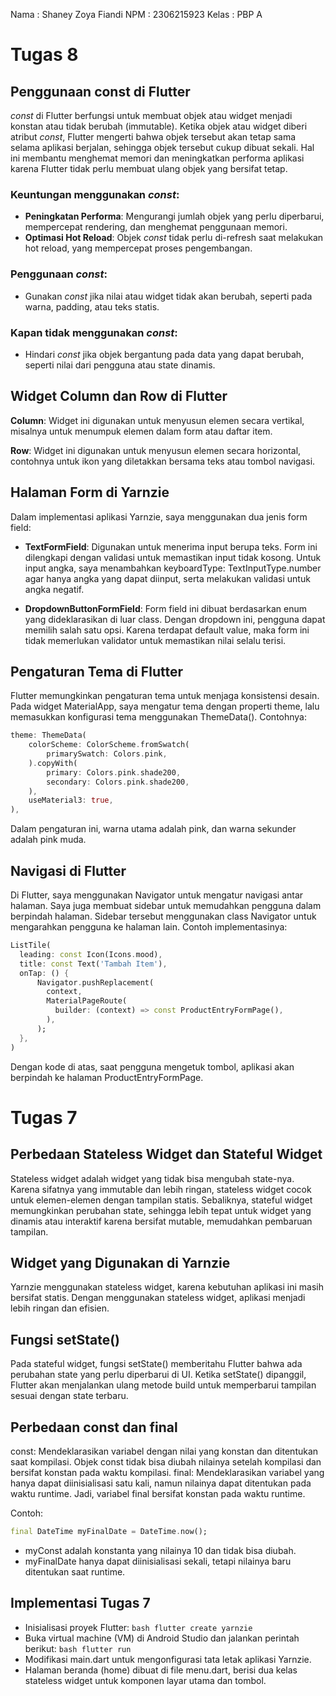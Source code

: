 Nama  : Shaney Zoya Fiandi
NPM   : 2306215923
Kelas : PBP A

# Tugas 8
## Penggunaan const di Flutter
_const_ di Flutter berfungsi untuk membuat objek atau widget menjadi konstan atau tidak berubah (immutable). Ketika objek atau widget diberi atribut _const_, Flutter mengerti bahwa objek tersebut akan tetap sama selama aplikasi berjalan, sehingga objek tersebut cukup dibuat sekali. Hal ini membantu menghemat memori dan meningkatkan performa aplikasi karena Flutter tidak perlu membuat ulang objek yang bersifat tetap.

### Keuntungan menggunakan _const_:
- **Peningkatan Performa**: Mengurangi jumlah objek yang perlu diperbarui, mempercepat rendering, dan menghemat penggunaan memori.
- **Optimasi Hot Reload**: Objek _const_ tidak perlu di-refresh saat melakukan hot reload, yang mempercepat proses pengembangan.

### Penggunaan _const_:
- Gunakan _const_ jika nilai atau widget tidak akan berubah, seperti pada warna, padding, atau teks statis.

### Kapan tidak menggunakan _const_:

- Hindari _const_ jika objek bergantung pada data yang dapat berubah, seperti nilai dari pengguna atau state dinamis.

## Widget Column dan Row di Flutter
**Column**: Widget ini digunakan untuk menyusun elemen secara vertikal, misalnya untuk menumpuk elemen dalam form atau daftar item.

**Row**: Widget ini digunakan untuk menyusun elemen secara horizontal, contohnya untuk ikon yang diletakkan bersama teks atau tombol navigasi.

## Halaman Form di Yarnzie
Dalam implementasi aplikasi Yarnzie, saya menggunakan dua jenis form field:

- **TextFormField**: Digunakan untuk menerima input berupa teks. Form ini dilengkapi dengan validasi untuk memastikan input tidak kosong. Untuk input angka, saya menambahkan keyboardType: TextInputType.number agar hanya angka yang dapat diinput, serta melakukan validasi untuk angka negatif.

- **DropdownButtonFormField**: Form field ini dibuat berdasarkan enum yang dideklarasikan di luar class. Dengan dropdown ini, pengguna dapat memilih salah satu opsi. Karena terdapat default value, maka form ini tidak memerlukan validator untuk memastikan nilai selalu terisi.

## Pengaturan Tema di Flutter
Flutter memungkinkan pengaturan tema untuk menjaga konsistensi desain. Pada widget MaterialApp, saya mengatur tema dengan properti theme, lalu memasukkan konfigurasi tema menggunakan ThemeData(). Contohnya:

```dart
theme: ThemeData(
    colorScheme: ColorScheme.fromSwatch(
        primarySwatch: Colors.pink,
    ).copyWith(
        primary: Colors.pink.shade200,
        secondary: Colors.pink.shade200,
    ),
    useMaterial3: true,
),
```
Dalam pengaturan ini, warna utama adalah pink, dan warna sekunder adalah pink muda.

## Navigasi di Flutter
Di Flutter, saya menggunakan Navigator untuk mengatur navigasi antar halaman. Saya juga membuat sidebar untuk memudahkan pengguna dalam berpindah halaman. Sidebar tersebut menggunakan class Navigator untuk mengarahkan pengguna ke halaman lain. Contoh implementasinya:

```dart
ListTile(
  leading: const Icon(Icons.mood),
  title: const Text('Tambah Item'),
  onTap: () {
      Navigator.pushReplacement(
        context,
        MaterialPageRoute(
          builder: (context) => const ProductEntryFormPage(),
        ),
      );
  },
)
```
Dengan kode di atas, saat pengguna mengetuk tombol, aplikasi akan berpindah ke halaman ProductEntryFormPage.

# Tugas 7
## Perbedaan Stateless Widget dan Stateful Widget
Stateless widget adalah widget yang tidak bisa mengubah state-nya. Karena sifatnya yang immutable dan lebih ringan, stateless widget cocok untuk elemen-elemen dengan tampilan statis. Sebaliknya, stateful widget memungkinkan perubahan state, sehingga lebih tepat untuk widget yang dinamis atau interaktif karena bersifat mutable, memudahkan pembaruan tampilan.

## Widget yang Digunakan di Yarnzie
Yarnzie menggunakan stateless widget, karena kebutuhan aplikasi ini masih bersifat statis. Dengan menggunakan stateless widget, aplikasi menjadi lebih ringan dan efisien.

## Fungsi setState()
Pada stateful widget, fungsi setState() memberitahu Flutter bahwa ada perubahan state yang perlu diperbarui di UI. Ketika setState() dipanggil, Flutter akan menjalankan ulang metode build untuk memperbarui tampilan sesuai dengan state terbaru.

## Perbedaan const dan final
const: Mendeklarasikan variabel dengan nilai yang konstan dan ditentukan saat kompilasi. Objek const tidak bisa diubah nilainya setelah kompilasi dan bersifat konstan pada waktu kompilasi.
final: Mendeklarasikan variabel yang hanya dapat diinisialisasi satu kali, namun nilainya dapat ditentukan pada waktu runtime. Jadi, variabel final bersifat konstan pada waktu runtime.

Contoh:
```dart const int myConst = 10;
final DateTime myFinalDate = DateTime.now();
```

- myConst adalah konstanta yang nilainya 10 dan tidak bisa diubah.
- myFinalDate hanya dapat diinisialisasi sekali, tetapi nilainya baru ditentukan saat runtime.

## Implementasi Tugas 7
- Inisialisasi proyek Flutter:
```bash flutter create yarnzie```
- Buka virtual machine (VM) di Android Studio dan jalankan perintah berikut:
```bash flutter run```
- Modifikasi main.dart untuk mengonfigurasi tata letak aplikasi Yarnzie.
- Halaman beranda (home) dibuat di file menu.dart, berisi dua kelas stateless widget untuk komponen layar utama dan tombol.